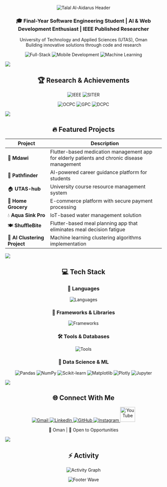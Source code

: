 <!-- Header Banner -->
<p align="center">
  <img src="https://capsule-render.vercel.app/api?type=waving&color=0:20B2AA,100:008B8B&height=180&section=header&text=Talal%20Al-Aidarus&fontSize=42&fontColor=ffffff&animation=twinkling&fontAlignY=32" alt="Talal Al-Aidarus Header" />
</p>

<h3 align="center">🎓 Final-Year Software Engineering Student | AI & Web Development Enthusiast | IEEE Published Researcher</h3>

<p align="center">
  University of Technology and Applied Sciences (UTAS), Oman<br>
  Building innovative solutions through code and research
</p>

<p align="center">
  <img src="https://img.shields.io/badge/Full--Stack-Development-orange?style=for-the-badge&logo=code&logoColor=white" alt="Full-Stack" />
  <img src="https://img.shields.io/badge/Mobile-Development-20B2AA?style=for-the-badge&logo=flutter&logoColor=white" alt="Mobile Development" />
  <img src="https://img.shields.io/badge/Machine-Learning-purple?style=for-the-badge&logo=brain&logoColor=white" alt="Machine Learning" />
</p>

<img src="https://user-images.githubusercontent.com/73097560/115834477-dbab4500-a447-11eb-908a-139a6edaec5c.gif">

<h2 align="center">🏆 Research & Achievements</h2>

<p align="center">
  <img src="https://img.shields.io/badge/📚_IEEE-Best_Paper_2025-FFD700?style=for-the-badge" alt="IEEE" />
  <img src="https://img.shields.io/badge/📚_SITER-Best_Paper_2024-2ECC71?style=for-the-badge" alt="SITER" />
</p>

<p align="center">
  <img src="https://img.shields.io/badge/🥇_OCPC-Top_Performer-20B2AA?style=for-the-badge" alt="OCPC" />
  <img src="https://img.shields.io/badge/🥈_GPC-Excellent_Ranking-008B8B?style=for-the-badge" alt="GPC" />
  <img src="https://img.shields.io/badge/🥉_DCPC-Strong_Performance-48D1CC?style=for-the-badge" alt="DCPC" />
</p>

<img src="https://user-images.githubusercontent.com/73097560/115834477-dbab4500-a447-11eb-908a-139a6edaec5c.gif">

<h2 align="center">🔥 Featured Projects</h2>

<div align="center">

| Project | Description |
|---------|-------------|
| 💊 **Mdawi** | Flutter-based medication management app for elderly patients and chronic disease management |
| 🎯 **Pathfinder** | AI-powered career guidance platform for students |
| 🏠 **UTAS-hub** | University course resource management system |
| 🛒 **Home Grocery** | E-commerce platform with secure payment processing |
| 💧 **Aqua Sink Pro** | IoT-based water management solution |
| 🍽️ **ShuffleBite** | Flutter-based meal planning app that eliminates meal decision fatigue |
| 🤖 **AI Clustering Project** | Machine learning clustering algorithms implementation |

</div>

<img src="https://user-images.githubusercontent.com/73097560/115834477-dbab4500-a447-11eb-908a-139a6edaec5c.gif">

<h2 align="center">💻 Tech Stack</h2>

<div align="center">

### 🚀 Languages
<p align="center">
  <img src="https://skillicons.dev/icons?i=cpp,java,js,python,php,html,css&perline=10" alt="Languages" />
</p>

### 🎨 Frameworks & Libraries
<p align="center">
  <img src="https://skillicons.dev/icons?i=react,nextjs,flutter,nodejs,vite,tailwind&perline=10" alt="Frameworks" />
</p>

### 🛠️ Tools & Databases
<p align="center">
  <img src="https://skillicons.dev/icons?i=firebase,mongodb,git,github,figma,vscode&perline=10" alt="Tools" />
</p>

### 🤖 Data Science & ML
<p align="center">
  <img src="https://img.shields.io/badge/Pandas-150458?style=for-the-badge&logo=pandas&logoColor=white" alt="Pandas" />
  <img src="https://img.shields.io/badge/NumPy-013243?style=for-the-badge&logo=numpy&logoColor=white" alt="NumPy" />
  <img src="https://img.shields.io/badge/Scikit--Learn-F7931E?style=for-the-badge&logo=scikit-learn&logoColor=white" alt="Scikit-learn" />
  <img src="https://img.shields.io/badge/Matplotlib-11557c?style=for-the-badge&logo=python&logoColor=white" alt="Matplotlib" />
  <img src="https://img.shields.io/badge/Plotly-3F4F75?style=for-the-badge&logo=plotly&logoColor=white" alt="Plotly" />
  <img src="https://img.shields.io/badge/Jupyter-F37626?style=for-the-badge&logo=jupyter&logoColor=white" alt="Jupyter" />
</p>

</div>

<img src="https://user-images.githubusercontent.com/73097560/115834477-dbab4500-a447-11eb-908a-139a6edaec5c.gif">

<h2 align="center">🌐 Connect With Me</h2>

<p align="center">
  <a href="mailto:talalaidarus@gmail.com">
    <img src="https://skillicons.dev/icons?i=gmail" alt="Gmail" />
  </a>
  <a href="https://www.linkedin.com/in/talal-al-aidarus-962a60276/?originalSubdomain=om">
    <img src="https://skillicons.dev/icons?i=linkedin" alt="LinkedIn" />
  </a>
  <a href="https://github.com/Talal3idarus">
    <img src="https://skillicons.dev/icons?i=github" alt="GitHub" />
  </a>
  <a href="https://www.instagram.com/talal3idarus/">
    <img src="https://skillicons.dev/icons?i=instagram" alt="Instagram" />
  </a>
  <a href="https://www.youtube.com/channel/UCzOK72L-JTelK85jeMlXQrQ">
    <img src="https://img.shields.io/badge/YouTube-FF0000?style=for-the-badge&logo=youtube&logoColor=white" alt="YouTube" height="48" />
  </a>
</p>

<p align="center">
  📍 Oman | 💼 Open to Opportunities
</p>

<img src="https://user-images.githubusercontent.com/73097560/115834477-dbab4500-a447-11eb-908a-139a6edaec5c.gif">

<h2 align="center">⚡ Activity</h2>
<p align="center">
  <img src="https://github-readme-activity-graph.vercel.app/graph?username=Talal3idarus&theme=react-dark&hide_border=false&area=true" alt="Activity Graph" />
</p>

<!-- Footer -->
<p align="center">
  <img src="https://capsule-render.vercel.app/api?type=waving&color=0:008B8B,100:20B2AA&height=120&section=footer" alt="Footer Wave" />
</p>
